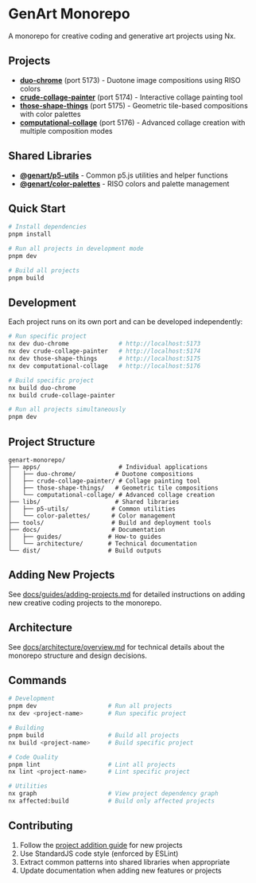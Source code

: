 # GenArt Monorepo

A monorepo for creative coding and generative art projects using Nx.

## Projects

- **[duo-chrome](./apps/duo-chrome/)** (port 5173) - Duotone image compositions using RISO colors
- **[crude-collage-painter](./apps/crude-collage-painter/)** (port 5174) - Interactive collage painting tool
- **[those-shape-things](./apps/those-shape-things/)** (port 5175) - Geometric tile-based compositions with color palettes
- **[computational-collage](./apps/computational-collage/)** (port 5176) - Advanced collage creation with multiple composition modes

## Shared Libraries

- **[@genart/p5-utils](./libs/p5-utils/)** - Common p5.js utilities and helper functions
- **[@genart/color-palettes](./libs/color-palettes/)** - RISO colors and palette management

## Quick Start

```bash
# Install dependencies
pnpm install

# Run all projects in development mode
pnpm dev

# Build all projects
pnpm build
```

## Development

Each project runs on its own port and can be developed independently:

```bash
# Run specific project
nx dev duo-chrome              # http://localhost:5173
nx dev crude-collage-painter   # http://localhost:5174
nx dev those-shape-things      # http://localhost:5175
nx dev computational-collage   # http://localhost:5176

# Build specific project
nx build duo-chrome
nx build crude-collage-painter

# Run all projects simultaneously
pnpm dev
```

## Project Structure

```
genart-monorepo/
├── apps/                      # Individual applications
│   ├── duo-chrome/           # Duotone compositions
│   ├── crude-collage-painter/ # Collage painting tool
│   ├── those-shape-things/   # Geometric tile compositions
│   └── computational-collage/ # Advanced collage creation
├── libs/                     # Shared libraries
│   ├── p5-utils/            # Common utilities
│   └── color-palettes/      # Color management
├── tools/                   # Build and deployment tools
├── docs/                    # Documentation
│   ├── guides/             # How-to guides
│   └── architecture/       # Technical documentation
└── dist/                   # Build outputs
```

## Adding New Projects

See [docs/guides/adding-projects.md](./docs/guides/adding-projects.md) for detailed instructions on adding new creative coding projects to the monorepo.

## Architecture

See [docs/architecture/overview.md](./docs/architecture/overview.md) for technical details about the monorepo structure and design decisions.

## Commands

```bash
# Development
pnpm dev                    # Run all projects
nx dev <project-name>       # Run specific project

# Building
pnpm build                  # Build all projects
nx build <project-name>     # Build specific project

# Code Quality
pnpm lint                   # Lint all projects
nx lint <project-name>      # Lint specific project

# Utilities
nx graph                    # View project dependency graph
nx affected:build           # Build only affected projects
```

## Contributing

1. Follow the [project addition guide](./docs/guides/adding-projects.md) for new projects
2. Use StandardJS code style (enforced by ESLint)
3. Extract common patterns into shared libraries when appropriate
4. Update documentation when adding new features or projects